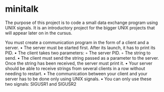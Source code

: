 # minitalk
The purpose of this project is to code a small data exchange program using UNIX signals. It is an introductory project for the bigger UNIX projects that will appear later on in the cursus.

You must create a communication program in the form of a client and a server.
• The server must be started first. After its launch, it has to print its PID.
• The client takes two parameters:
  ◦ The server PID.
  ◦ The string to send.
• The client must send the string passed as a parameter to the server.
Once the string has been received, the server must print it.
• Your server should be able to receive strings from several clients in a row without
needing to restart.
• The communication between your client and your server has to be done only using
UNIX signals.
• You can only use these two signals: SIGUSR1 and SIGUSR2
